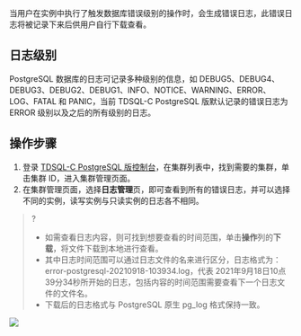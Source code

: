 当用户在实例中执行了触发数据库错误级别的操作时，会生成错误日志，此错误日志将被记录下来后供用户自行下载查看。

## 日志级别
PostgreSQL 数据库的日志可记录多种级别的信息，如 DEBUG5、DEBUG4、DEBUG3、DEBUG2、DEBUG1、INFO、NOTICE、WARNING、ERROR、 LOG、FATAL 和 PANIC，当前 TDSQL-C PostgreSQL 版默认记录的错误日志为 ERROR 级别以及之后的所有级别的日志。

## 操作步骤
1. 登录 [TDSQL-C PostgreSQL 版控制台](https://console.cloud.tencent.com/cynosdb?dbType=POSTGRESQL)，在集群列表中，找到需要的集群，单击集群 ID，进入集群管理页面。
2. 在集群管理页面，选择**日志管理**页，即可查看到所有的错误日志，并可以选择不同的实例，读写实例与只读实例的日志各不相同。
>?
>- 如需查看日志内容，则可找到想要查看的时间范围，单击**操作**列的**下载**，将文件下载到本地进行查看。
>- 其中日志时间范围可以通过日志文件的名来进行区分，日志格式为：error-postgresql-20210918-103934.log，代表 2021年9月18日10点39分34秒所开始的日志，包括内容的时间范围需要查看下一个日志文件的文件名。
>- 下载后的日志格式与 PostgreSQL 原生 pg_log 格式保持一致。
>
![](https://main.qcloudimg.com/raw/17371307e82590721925e447d3d37ef4.png)
